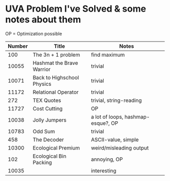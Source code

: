 # UVA Problem I've Solved & some notes about them

OP = Optimization possible

| Number | Title | Notes |
|--------|-------|-------|
100 | The 3n + 1 problem | find maximum
10055 | Hashmat the Brave Warrior | trivial
10071 | Back to Highschool Physics | trivial
11172 | Relational Operator | trivial
272 | TEX Quotes | trivial, string-reading
11727 | Cost Cutting | OP
10038 | Jolly Jumpers | a lot of loops, hashmap-esque?, OP
10783 | Odd Sum | trivial
458 | The Decoder | ASCII-value, simple
10300 | Ecological Premium | weird/misleading output
102 | Ecological Bin Packing | annoying, OP
10035 | | interesting
